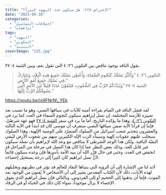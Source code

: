 ```yaml
---
title: "الإعتراض ٢٢٥، هل سيكون عدد اليهود كبيراً؟"
date: "2021-05-10"
categories: 
  - "إختلافات-التفاصيل"
  - "تناقضات"
tags: 
  - "اليهود"
  - "التكوين"
  - "التثنية"
coverImage: "225.jpg"
---
```


يقول الناقد بوجود تناقض بين التكوين ٢٦: ٤ التي تقول نعم، وبين التثنية ٤: ٢٧.

> التكوين ٢٦: ٤ ”وَأُكَثِّرُ نَسْلَكَ كَنُجُومِ السَّمَاءِ، وَأُعْطِي نَسْلَكَ جَمِيعَ هذِهِ الْبِلاَدِ، وَتَتَبَارَكُ فِي نَسْلِكَ جَمِيعُ أُمَمِ الأَرْضِ،“  
> التثنية ٤: ٢٧ ”وَيُبَدِّدُكُمُ الرَّبُّ فِي الشُّعُوبِ، فَتَبْقَوْنَ عَدَدًا قَلِيلاً بَيْنَ الأُمَمِ الَّتِي يَسُوقُكُمُ الرَّبُّ إِلَيْهَا.“

https://youtu.be/jx9FNrN\_YEk

لقد فشل الناقد في القيام بقراءة أمينة للآيات في سياقها النصي، وهو ما تسبب بعد تمييزه للأزمنة المختلفة. إن نسل إبراهيم سيكون كنجوم السماء في العدد كما يرد في [التكوين ٢٦: ٤](https://www.bible.com/bible/67/GEN.26.4)، وهذا ما يؤكده التاريخ. أما ما يرد في سفر [التثنية ٤: ٢٧](https://www.bible.com/bible/67/DEU.4.27) فهو عهد شرطيّ. فإننا إن قرأنا الآية ضمن سياقها النصي سنعرف أن موسى كان قد ابتدأ في الآية الثالثة والعشرون بتحذير شعب اسرائيل من السلوك المتمرّد على الوصية الإلهية، وهذا السلوك سيجلب عليهم عقوبات إلهية وسيبدِّد الرب الإله الكثيرين منهم بين شعوب الأرض ليُبقي البقيّة الباقية. ولكن هذا الوعد الشرطي لا يتناقض مع وعد الله لإبراهيم بأن نسله سيكون غير قابل للعد، وذلك بغض النظر عما إذا كان هذا النسل في مرحلة من المراحل قد انخفض في العدد، وحتى في حال قرَّر الله أن يبيد الأمة بأسرها فإن وعده سيكون قائماً لأنَّ نسل ابراهيم كان كثيراً إلى درجة يستحيل إحصاءه.

لابد لنا من الإشارة إلى أن الرؤية التي يتبناها النقاد للعالم قد تؤثر في نظرتهم وتحليلهم لهذه الآيات، ذلك لأن الكتاب المقدس يشير إلى أن الأشخاص لا يُفنون من الوجود بعد الموت، فإما أن يذهبوا إلى الجحيم أو إلى الفردوس. وبالتالي فإن نسل ابراهيم الذي يفوق الإحصاء لا يزال موجوداً، سواء كان ذلك في الحياة أو في الرقاد.

* * *
